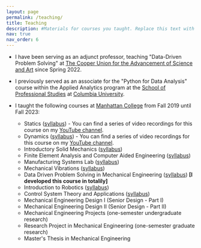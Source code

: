 ```yaml
---
layout: page
permalink: /teaching/
title: Teaching
description: #Materials for courses you taught. Replace this text with your description.
nav: true
nav_order: 6
---
```


- I have been serving as an adjunct professor, teaching "Data-Driven Problem Solving" at <a href='https://cooper.edu/welcome'>The Cooper Union for the Advancement of Science and Art</a> since Spring 2022.

- I previously served as an associate for the "Python for Data Analysis" course within the Applied Analytics program at the <a href="https://sps.columbia.edu">School of Professional Studies</a> at <a href="https://www.columbia.edu">Columbia University</a>.

- I taught the following courses at <a href="https://manhattan.edu/">Manhattan College</a> from Fall 2019 until Fall 2023:

    - Statics (<a href="https://masoudmim.github.io/assets/pdf/ENGS_206_Syllabus.pdf">syllabus</a>) - You can find a series of video recordings for this course on my [YouTube channel](https://www.youtube.com/playlist?list=PLhD0SCr3Tf2Ssu7h9jFcIGThbxhAreQPm).
    - Dynamics (<a href="https://masoudmim.github.io/assets/pdf/ENGS_220_Syllabus.pdf">syllabus</a>) - You can find a series of video recordings for this course on my [YouTube channel](https://www.youtube.com/playlist?list=PLhD0SCr3Tf2TeM9aHaIX9h8bLclAuG768).
    - Introductory Solid Mechanics (<a href="https://masoudmim.github.io/assets/pdf/MECH_230_Syllabus.pdf">syllabus</a>)
    - Finite Element Analysis and Computer Aided Engineering (<a href="https://masoudmim.github.io/assets/pdf/MECH_332_Syllabus.pdf">syllabus</a>)
    - Manufacturing Systems Lab (<a href="https://masoudmim.github.io/assets/pdf/MECH_337_Syllabus.pdf">syllabus</a>)
    - Mechanical Vibrations (<a href="https://masoudmim.github.io/assets/pdf/MECH_411_Syllabus.pdf">syllabus</a>)
    - Data Driven Problem Solving in Mechanical Engineering (<a href="https://masoudmim.github.io/assets/pdf/MECG_542_Syllabus.pdf">syllabus</a>) <strong>[I developed this course in totalily]</strong>
    - Introduction to Robotics (<a href="https://masoudmim.github.io/assets/pdf/MECG_548_Syllabus.pdf">syllabus</a>)
    - Control System Theory and Applications (<a href="https://masoudmim.github.io/assets/pdf/MECG_630_Syllabus.pdf">syllabus</a>)
    - Mechanical Engineering Design I  (Senior Design - Part I)
    - Mechanical Engineering Design II (Senior Design - Part II)
    - Mechanical Engineering Projects (one-semester undergraduate research)
    - Research Project in Mechanical Engineering (one-semester graduate research)
    - Master's Thesis in Mechanical Engineering




